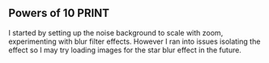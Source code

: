 ## Powers of 10 PRINT

I started by setting up the noise background to scale with zoom, experimenting with blur filter effects. However I ran into issues isolating the effect so I may try loading images for the star blur effect in the future. 